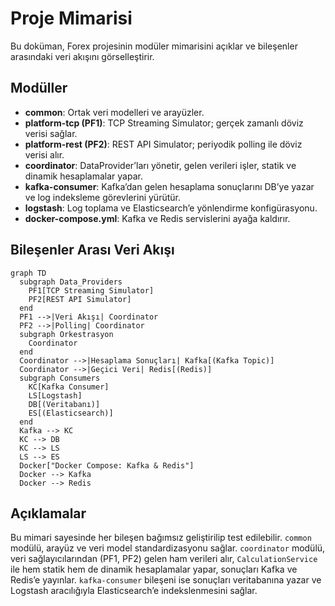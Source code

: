 # Proje Mimarisi

Bu doküman, Forex projesinin modüler mimarisini açıklar ve bileşenler arasındaki veri akışını görselleştirir.

## Modüller

- **common**: Ortak veri modelleri ve arayüzler.
- **platform-tcp (PF1)**: TCP Streaming Simulator; gerçek zamanlı döviz verisi sağlar.
- **platform-rest (PF2)**: REST API Simulator; periyodik polling ile döviz verisi alır.
- **coordinator**: DataProvider’ları yönetir, gelen verileri işler, statik ve dinamik hesaplamalar yapar.
- **kafka-consumer**: Kafka’dan gelen hesaplama sonuçlarını DB’ye yazar ve log indeksleme görevlerini yürütür.
- **logstash**: Log toplama ve Elasticsearch’e yönlendirme konfigürasyonu.
- **docker-compose.yml**: Kafka ve Redis servislerini ayağa kaldırır.

## Bileşenler Arası Veri Akışı

```mermaid
graph TD
  subgraph Data_Providers
    PF1[TCP Streaming Simulator]
    PF2[REST API Simulator]
  end
  PF1 -->|Veri Akışı| Coordinator
  PF2 -->|Polling| Coordinator
  subgraph Orkestrasyon
    Coordinator
  end
  Coordinator -->|Hesaplama Sonuçları| Kafka[(Kafka Topic)]
  Coordinator -->|Geçici Veri| Redis[(Redis)]
  subgraph Consumers
    KC[Kafka Consumer]
    LS[Logstash]
    DB[(Veritabanı)]
    ES[(Elasticsearch)]
  end
  Kafka --> KC
  KC --> DB
  KC --> LS
  LS --> ES
  Docker["Docker Compose: Kafka & Redis"]
  Docker --> Kafka
  Docker --> Redis
```  

## Açıklamalar
Bu mimari sayesinde her bileşen bağımsız geliştirilip test edilebilir. `common` modülü, arayüz ve veri model standardizasyonu sağlar. `coordinator` modülü, veri sağlayıcılarından (PF1, PF2) gelen ham verileri alır, `CalculationService` ile hem statik hem de dinamik hesaplamalar yapar, sonuçları Kafka ve Redis’e yayınlar. `kafka-consumer` bileşeni ise sonuçları veritabanına yazar ve Logstash aracılığıyla Elasticsearch’e indekslenmesini sağlar.
